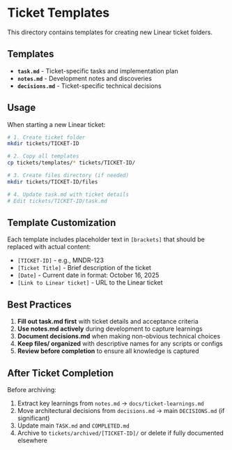 # Ticket Templates

This directory contains templates for creating new Linear ticket folders.

## Templates

- **`task.md`** - Ticket-specific tasks and implementation plan
- **`notes.md`** - Development notes and discoveries
- **`decisions.md`** - Ticket-specific technical decisions

## Usage

When starting a new Linear ticket:

```bash
# 1. Create ticket folder
mkdir tickets/TICKET-ID

# 2. Copy all templates
cp tickets/templates/* tickets/TICKET-ID/

# 3. Create files directory (if needed)
mkdir tickets/TICKET-ID/files

# 4. Update task.md with ticket details
# Edit tickets/TICKET-ID/task.md
```

## Template Customization

Each template includes placeholder text in `[brackets]` that should be replaced with actual content:

- `[TICKET-ID]` - e.g., MNDR-123
- `[Ticket Title]` - Brief description of the ticket
- `[Date]` - Current date in format: October 16, 2025
- `[Link to Linear ticket]` - URL to the Linear ticket

## Best Practices

1. **Fill out task.md first** with ticket details and acceptance criteria
2. **Use notes.md actively** during development to capture learnings
3. **Document decisions.md** when making non-obvious technical choices
4. **Keep files/ organized** with descriptive names for any scripts or configs
5. **Review before completion** to ensure all knowledge is captured

## After Ticket Completion

Before archiving:

1. Extract key learnings from `notes.md` → `docs/ticket-learnings.md`
2. Move architectural decisions from `decisions.md` → main `DECISIONS.md` (if significant)
3. Update main `TASK.md` and `COMPLETED.md`
4. Archive to `tickets/archived/[TICKET-ID]/` or delete if fully documented elsewhere

